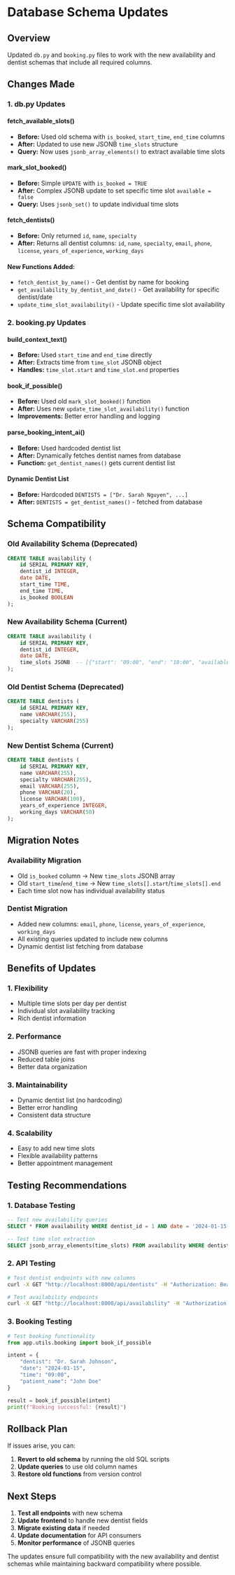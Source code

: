 # Database Schema Updates

## Overview
Updated `db.py` and `booking.py` files to work with the new availability and dentist schemas that include all required columns.

## Changes Made

### 1. **db.py Updates**

#### **fetch_available_slots()**
- **Before:** Used old schema with `is_booked`, `start_time`, `end_time` columns
- **After:** Updated to use new JSONB `time_slots` structure
- **Query:** Now uses `jsonb_array_elements()` to extract available time slots

#### **mark_slot_booked()**
- **Before:** Simple `UPDATE` with `is_booked = TRUE`
- **After:** Complex JSONB update to set specific time slot `available = false`
- **Query:** Uses `jsonb_set()` to update individual time slots

#### **fetch_dentists()**
- **Before:** Only returned `id`, `name`, `specialty`
- **After:** Returns all dentist columns: `id`, `name`, `specialty`, `email`, `phone`, `license`, `years_of_experience`, `working_days`

#### **New Functions Added:**
- `fetch_dentist_by_name()` - Get dentist by name for booking
- `get_availability_by_dentist_and_date()` - Get availability for specific dentist/date
- `update_time_slot_availability()` - Update specific time slot availability

### 2. **booking.py Updates**

#### **build_context_text()**
- **Before:** Used `start_time` and `end_time` directly
- **After:** Extracts time from `time_slot` JSONB object
- **Handles:** `time_slot.start` and `time_slot.end` properties

#### **book_if_possible()**
- **Before:** Used old `mark_slot_booked()` function
- **After:** Uses new `update_time_slot_availability()` function
- **Improvements:** Better error handling and logging

#### **parse_booking_intent_ai()**
- **Before:** Used hardcoded dentist list
- **After:** Dynamically fetches dentist names from database
- **Function:** `get_dentist_names()` gets current dentist list

#### **Dynamic Dentist List**
- **Before:** Hardcoded `DENTISTS = ["Dr. Sarah Nguyen", ...]`
- **After:** `DENTISTS = get_dentist_names()` - fetched from database

## Schema Compatibility

### **Old Availability Schema (Deprecated)**
```sql
CREATE TABLE availability (
    id SERIAL PRIMARY KEY,
    dentist_id INTEGER,
    date DATE,
    start_time TIME,
    end_time TIME,
    is_booked BOOLEAN
);
```

### **New Availability Schema (Current)**
```sql
CREATE TABLE availability (
    id SERIAL PRIMARY KEY,
    dentist_id INTEGER,
    date DATE,
    time_slots JSONB  -- [{"start": "09:00", "end": "10:00", "available": true}]
);
```

### **Old Dentist Schema (Deprecated)**
```sql
CREATE TABLE dentists (
    id SERIAL PRIMARY KEY,
    name VARCHAR(255),
    specialty VARCHAR(255)
);
```

### **New Dentist Schema (Current)**
```sql
CREATE TABLE dentists (
    id SERIAL PRIMARY KEY,
    name VARCHAR(255),
    specialty VARCHAR(255),
    email VARCHAR(255),
    phone VARCHAR(20),
    license VARCHAR(100),
    years_of_experience INTEGER,
    working_days VARCHAR(50)
);
```

## Migration Notes

### **Availability Migration**
- Old `is_booked` column → New `time_slots` JSONB array
- Old `start_time`/`end_time` → New `time_slots[].start`/`time_slots[].end`
- Each time slot now has individual availability status

### **Dentist Migration**
- Added new columns: `email`, `phone`, `license`, `years_of_experience`, `working_days`
- All existing queries updated to include new columns
- Dynamic dentist list fetching from database

## Benefits of Updates

### **1. Flexibility**
- Multiple time slots per day per dentist
- Individual slot availability tracking
- Rich dentist information

### **2. Performance**
- JSONB queries are fast with proper indexing
- Reduced table joins
- Better data organization

### **3. Maintainability**
- Dynamic dentist list (no hardcoding)
- Better error handling
- Consistent data structure

### **4. Scalability**
- Easy to add new time slots
- Flexible availability patterns
- Better appointment management

## Testing Recommendations

### **1. Database Testing**
```sql
-- Test new availability queries
SELECT * FROM availability WHERE dentist_id = 1 AND date = '2024-01-15';

-- Test time slot extraction
SELECT jsonb_array_elements(time_slots) FROM availability WHERE dentist_id = 1;
```

### **2. API Testing**
```bash
# Test dentist endpoints with new columns
curl -X GET "http://localhost:8000/api/dentists" -H "Authorization: Bearer <token>"

# Test availability endpoints
curl -X GET "http://localhost:8000/api/availability" -H "Authorization: Bearer <token>"
```

### **3. Booking Testing**
```python
# Test booking functionality
from app.utils.booking import book_if_possible

intent = {
    "dentist": "Dr. Sarah Johnson",
    "date": "2024-01-15",
    "time": "09:00",
    "patient_name": "John Doe"
}

result = book_if_possible(intent)
print(f"Booking successful: {result}")
```

## Rollback Plan

If issues arise, you can:

1. **Revert to old schema** by running the old SQL scripts
2. **Update queries** to use old column names
3. **Restore old functions** from version control

## Next Steps

1. **Test all endpoints** with new schema
2. **Update frontend** to handle new dentist fields
3. **Migrate existing data** if needed
4. **Update documentation** for API consumers
5. **Monitor performance** of JSONB queries

The updates ensure full compatibility with the new availability and dentist schemas while maintaining backward compatibility where possible.
